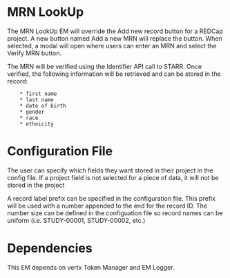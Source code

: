 
# MRN LookUp

The MRN LookUp EM will override the Add new record button for a REDCap project. A new button named Add a new MRN will replace the button. When selected, a modal will open where users can enter an MRN and select the Verify MRN button.

The MRN will be verified using the Identifier API call to STARR.  Once verified, the following information will be retrieved and can be stored in the record:
```
    * first name
    * last name
    * date of birth
    * gender
    * race
    * ethnicity
```
# Configuration File
The user can specify which fields they want stored in their project in the config file.  If a project field is not selected for a piece of data, it will not be stored in the project

A record label prefix can be specified in the configuration file.  This prefix will be used with a number appended to the end for the record ID. The number size can be defined in the configuation file so record names can be uniform (i.e. STUDY-00001, STUDY-00002, etc.)

# Dependencies
This EM depends on vertx Token Manager and EM Logger.

